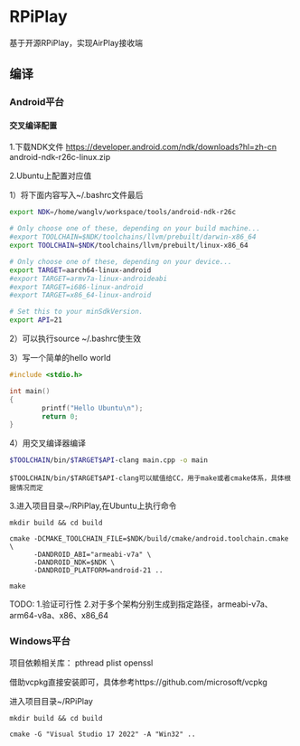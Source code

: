 # RPiPlay
基于开源RPiPlay，实现AirPlay接收端

## 编译

### Android平台

#### 交叉编译配置
1.下载NDK文件
https://developer.android.com/ndk/downloads?hl=zh-cn
android-ndk-r26c-linux.zip

2.Ubuntu上配置对应值

1）将下面内容写入~/.bashrc文件最后
```bash
export NDK=/home/wanglv/workspace/tools/android-ndk-r26c

# Only choose one of these, depending on your build machine...
#export TOOLCHAIN=$NDK/toolchains/llvm/prebuilt/darwin-x86_64
export TOOLCHAIN=$NDK/toolchains/llvm/prebuilt/linux-x86_64

# Only choose one of these, depending on your device...
export TARGET=aarch64-linux-android
#export TARGET=armv7a-linux-androideabi
#export TARGET=i686-linux-android
#export TARGET=x86_64-linux-android

# Set this to your minSdkVersion.
export API=21
```

2）可以执行source ~/.bashrc使生效

3）写一个简单的hello world
```C++
#include <stdio.h>

int main()
{
        printf("Hello Ubuntu\n");
        return 0;
}
```

4）用交叉编译器编译
```bash
$TOOLCHAIN/bin/$TARGET$API-clang main.cpp -o main
```

```
$TOOLCHAIN/bin/$TARGET$API-clang可以赋值给CC，用于make或者cmake体系，具体根据情况而定
```


3.进入项目目录~/RPiPlay,在Ubuntu上执行命令
```shell
mkdir build && cd build

cmake -DCMAKE_TOOLCHAIN_FILE=$NDK/build/cmake/android.toolchain.cmake \
      -DANDROID_ABI="armeabi-v7a" \
      -DANDROID_NDK=$NDK \
      -DANDROID_PLATFORM=android-21 ..

make
```

TODO:
1.验证可行性
2.对于多个架构分别生成到指定路径，armeabi-v7a、arm64-v8a、x86、x86_64

### Windows平台

项目依赖相关库：
pthread
plist
openssl

借助vcpkg直接安装即可，具体参考https://github.com/microsoft/vcpkg

进入项目目录~/RPiPlay
```shell
mkdir build && cd build

cmake -G "Visual Studio 17 2022" -A "Win32" ..

```
